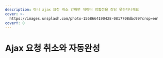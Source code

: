 ```yaml
---
description: 아니 ajax 요청 취소 안하면 데이터 정합성을 장담 못한다니께요
cover: >-
  https://images.unsplash.com/photo-1568664190428-0817708dbc99?crop=entropy&cs=srgb&fm=jpg&ixid=M3wxOTcwMjR8MHwxfHNlYXJjaHwxfHxsZXZlcnxlbnwwfHx8fDE3MjA1OTUwMjd8MA&ixlib=rb-4.0.3&q=85
coverY: 0
---
```


# Ajax 요청 취소와 자동완성

